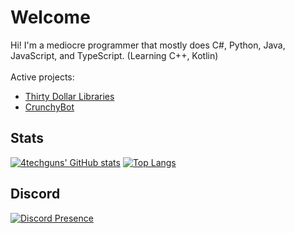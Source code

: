 # Welcome
Hi! I'm a mediocre programmer that mostly does C#, Python, Java, JavaScript, and TypeScript. (Learning C++, Kotlin)<br />
<br />
Active projects:
- [Thirty Dollar Libraries](https://github.com/ThirtyDollarLibraries)
- [CrunchyBot](https://github.com/CrunchyBotApp)

## Stats
  [![4techguns' GitHub stats](https://github-readme-stats.vercel.app/api?username=4techguns&count_private=true&theme=cobalt)](https://github.com/anuraghazra/github-readme-stats)
[![Top Langs](https://github-readme-stats.vercel.app/api/top-langs/?username=4techguns&count_private=true&theme=cobalt)](https://github.com/anuraghazra/github-readme-stats)
<br />
## Discord<br />
[![Discord Presence](https://lanyard.cnrad.dev/api/752617663888359444)](https://discord.com/users/752617663888359444)
